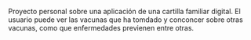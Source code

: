 Proyecto personal sobre una aplicación de una cartilla familiar digital.
El usuario puede ver las vacunas que ha tomdado y conconcer sobre otras vacunas, como que enfermedades previenen entre otras.
